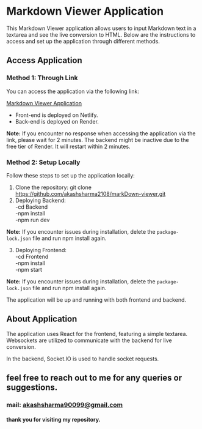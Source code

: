 # Markdown Viewer Application

This Markdown Viewer application allows users to input Markdown text in a textarea and see the live conversion to HTML. Below are the instructions to access and set up the application through different methods.

## Access Application

### Method 1: Through Link

You can access the application via the following link:

[Markdown Viewer Application](https://markdownviewer-akashsharma.netlify.app/)

- Front-end is deployed on Netlify.
- Back-end is deployed on Render.

**Note:** If you encounter no response when accessing the application via the link, please wait for 2 minutes. The backend might be inactive due to the free tier of Render. It will restart within 2 minutes.

### Method 2: Setup Locally

Follow these steps to set up the application locally:

1. Clone the repository: git clone https://github.com/akashsharma2108/markDown-viewer.git
2. Deploying Backend: <br/>
    -cd Backend <br/>
    -npm install <br/>
    -npm run dev <br/>


**Note:** If you encounter issues during installation, delete the `package-lock.json` file and run npm install again.


3. Deploying Frontend: <br/>
    -cd Frontend <br/>
    -npm install <br/>
    -npm start  <br/>


**Note:** If you encounter issues during installation, delete the `package-lock.json` file and run npm install again.

The application will be up and running with both frontend and backend.

## About Application

The application uses React for the frontend, featuring a simple textarea. Websockets are utilized to communicate with the backend for live conversion.

In the backend, Socket.IO is used to handle socket requests.

## feel free to reach out to me for any queries or suggestions.
### mail: akashsharma90099@gmail.com
#### thank you for visiting my repository.



